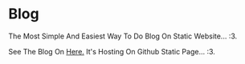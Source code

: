 # Blog
The Most Simple And Easiest Way To Do Blog On Static Website... :3.

See The Blog On <a href="https://rzel100.github.io/blog">Here.</a>
It's Hosting On Github Static Page... :3.

